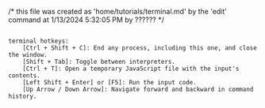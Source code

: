 
/* 
    this file was created as 'home/tutorials/terminal.md'
        by the 'edit' command 
            at 1/13/2024 5:32:05 PM 
                by ??????
*/

```

terminal hotkeys: 
    [Ctrl + Shift + C]: End any process, including this one, and close the window.
    [Shift + Tab]: Toggle between interpreters.
    [Ctrl + T]: Open a temporary JavaScript file with the input's contents.
    [Left Shift + Enter] or [F5]: Run the input code.
    [Up Arrow / Down Arrow]: Navigate forward and backward in command history.


```